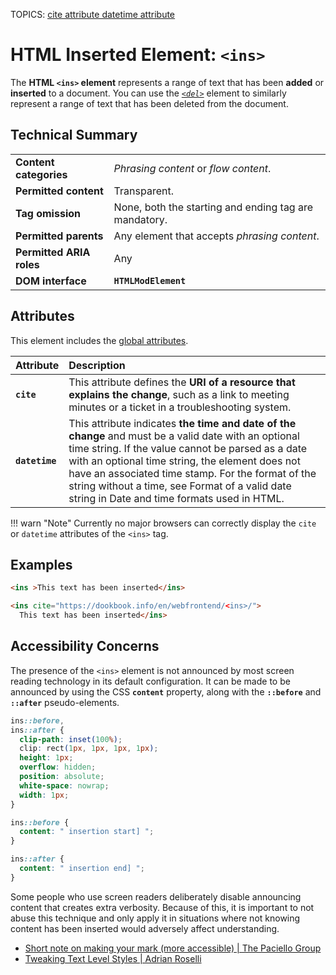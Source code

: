 TOPICS: <ins>
        <ins> cite attribute
        <ins> datetime attribute

# HTML Inserted Element: `<ins>`

The **HTML `<ins>` element** represents a range of text that has been **added** or **inserted** to
a document.
You can use the *[`<del>`](/en/webfrontend/<del>)* element to similarly represent a
range of text that has been deleted from the document.

## Technical Summary

|  |  |
| :-- | :-- |
| **Content categories** | *Phrasing content* or *flow content*. |
| **Permitted content** | Transparent. |
| **Tag omission** | None, both the starting and ending tag are mandatory. |
| **Permitted parents** | Any element that accepts *phrasing content*. |
| **Permitted ARIA roles** | Any |
| **DOM interface** | **`HTMLModElement`** |

## Attributes

This element includes the [global attributes](/en/webfrontend/HTML_Global_Attributes).

| Attribute | Description |
| :-- | :-- |
| **`cite`** | This attribute defines the **URI of a resource that explains the change**, such as a link to meeting minutes or a ticket in a troubleshooting system. |
| **`datetime`** | This attribute indicates **the time and date of the change** and must be a valid date with an optional time string. If the value cannot be parsed as a date with an optional time string, the element does not have an associated time stamp. For the format of the string without a time, see Format of a valid date string in Date and time formats used in HTML. |

!!! warn "Note"
    Currently no major browsers can correctly display the `cite` or `datetime` attributes of the `<ins>`
    tag.

## Examples

```html
<ins >This text has been inserted</ins>

<ins cite="https://dookbook.info/en/webfrontend/<ins>/">
  This text has been inserted</ins>
```

## Accessibility Concerns

The presence of the `<ins>` element is not announced by most screen reading technology in its default
configuration. It can be made to be announced by using the CSS **`content`** property, along with
the **`::before`** and **`::after`** pseudo-elements.

```css
ins::before,
ins::after {
  clip-path: inset(100%);
  clip: rect(1px, 1px, 1px, 1px);
  height: 1px;
  overflow: hidden;
  position: absolute;
  white-space: nowrap;
  width: 1px;
}

ins::before {
  content: " insertion start] ";
}

ins::after {
  content: " insertion end] ";
}
```

Some people who use screen readers deliberately disable announcing content that creates extra
verbosity. Because of this, it is important to not abuse this technique and only apply it in situations
where not knowing content has been inserted would adversely affect understanding.

- [Short note on making your mark (more accessible) | The Paciello Group](https://developer.paciellogroup.com/blog/2017/12/short-note-on-making-your-mark-more-accessible/)
- [Tweaking Text Level Styles | Adrian Roselli](http://adrianroselli.com/2017/12/tweaking-text-level-styles.html)
